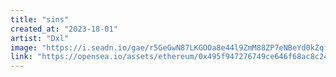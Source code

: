 ```yaml
---
title: "sins"
created_at: "2023-18-01"
artist: "Dxl"
image: "https://i.seadn.io/gae/r5GeGwN87LKGOOa8e44l9ZmM88ZP7eNBeYd0kZqfubAv99A93qkmZZiJWL-JbTf4R8cSlhLcOk5tsau2oW4eNhtNUcsz85pOJPv9yRw?auto=format&w=1000"
link: "https://opensea.io/assets/ethereum/0x495f947276749ce646f68ac8c248420045cb7b5e/30308823913561844783078551781671602747242701333062520195828502933178004013057"
---
```

